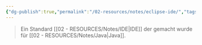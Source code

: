 ```yaml
---
{"dg-publish":true,"permalink":"/02-resources/notes/eclipse-ide/","tags":["tools","GFN/LF08"],"noteIcon":"","updated":"2024-08-16T18:34:20.529+02:00"}
---
```


> Ein Standard [[02 - RESOURCES/Notes/IDE\|IDE]] der gemacht wurde für [[02 - RESOURCES/Notes/Java\|Java]].